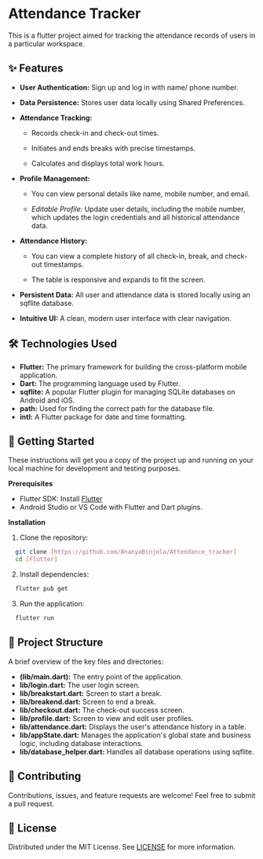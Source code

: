 
# Attendance Tracker

This is a flutter project aimed for tracking the attendance records of users in a particular workspace. 

## ✨ Features
- **User Authentication:** Sign up and log in with name/ phone number.
- **Data Persistence:** Stores user data locally using Shared Preferences.
- **Attendance Tracking:**
  
  - Records check-in and check-out times.
  
  - Initiates and ends breaks with precise timestamps.

  - Calculates and displays total work hours.


 - **Profile Management:**

    - You can view personal details like name, mobile number, and email.

    - *Editable Profile:* Update user details, including the mobile number, which updates the login credentials and all historical attendance data.

 - **Attendance History:**

   - You can view a complete history of all check-in, break, and check-out timestamps.
   
   - The table is responsive and expands to fit the screen.

 - **Persistent Data:** All user and attendance data is stored locally using an sqflite database.
 -  **Intuitive UI:** A clean, modern user interface with clear navigation.

## 🛠️ Technologies Used
- **Flutter:** The primary framework for building the cross-platform mobile application.
- **Dart:** The programming language used by Flutter.
- **sqflite:** A popular Flutter plugin for managing SQLite databases on Android and iOS.
-  **path:** Used for finding the correct path for the database file.
-  **intl:** A Flutter package for date and time formatting.

## 🚀 Getting Started
These instructions will get you a copy of the project up and running on your local machine for development and testing purposes.

 **Prerequisites**
  - Flutter SDK: Install [Flutter](https://docs.flutter.dev/get-started/install)
  - Android Studio or VS Code with Flutter and Dart plugins.

 **Installation**
 1.  Clone the repository:

  ```bash
    git clone [https://github.com/AnanyaBinjola/Attendance_tracker]
    cd [Flutter]
  ```
 2. Install dependencies:

  ```bash
    flutter pub get
  ```
3. Run the application:
  ```bash
    flutter run
  ```

## 📂 Project Structure
A brief overview of the key files and directories:

- **(lib/main.dart):** The entry point of the application.
- **lib/login.dart:** The user login screen.
- **lib/breakstart.dart:** Screen to start a break.
- **lib/breakend.dart:** Screen to end a break.
- **lib/checkout.dart:** The check-out success screen.
- **lib/profile.dart:** Screen to view and edit user profiles.
- **lib/attendance.dart:** Displays the user's attendance history in a table.
- **lib/appState.dart:** Manages the application's global state and business logic, including database interactions.
- **lib/database_helper.dart:** Handles all database operations using sqflite.

## 🤝 Contributing
Contributions, issues, and feature requests are welcome! Feel free to submit a pull request.
  
## 📜 License
Distributed under the MIT License. See [LICENSE](LICENSE) for more information.






  
